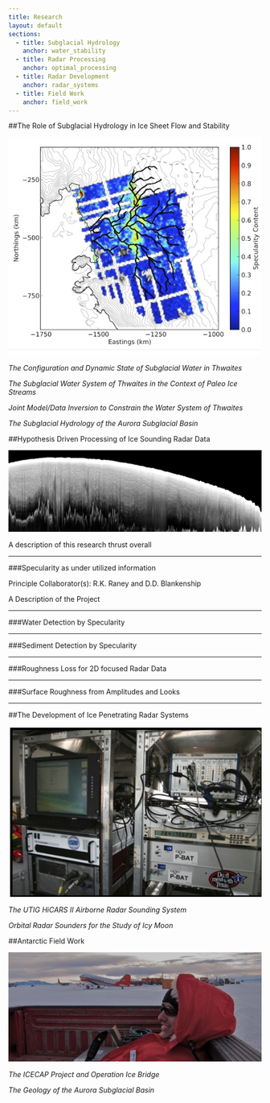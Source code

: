 ```yaml
---
title: Research
layout: default
sections: 
  - title: Subglacial Hydrology
    anchor: water_stability
  - title: Radar Processing
    anchor: optimal_processing
  - title: Radar Development
    anchor: radar_systems
  - title: Field Work
    anchor: field_work
---
```


<a name="water_stability"></a>

##The Role of Subglacial Hydrology in Ice Sheet Flow and Stability

![Alt text](/images/Specularity.jpg)

*The Configuration and Dynamic State of Subglacial Water in Thwaites*

*The Subglacial Water System of Thwaites in the Context of Paleo Ice Streams*

*Joint Model/Data Inversion to Constrain  the Water System of Thwaites*

*The Subglacial Hydrology of the Aurora Subglacial Basin*


<a name="optimal_processing"></a>

##Hypothesis Driven Processing of Ice Sounding Radar Data

![Alt text](/images/radar.jpg)

A description of this research thrust overall

---
###Specularity as under utilized information

Principle Collaborator(s): R.K. Raney and D.D. Blankenship

A Description of the Project

---
###Water Detection by Specularity


---
###Sediment Detection by Specularity

---
###Roughness Loss for 2D focused Radar Data

---

###Surface Roughness from Amplitudes and Looks

---
<a name="radar_systems"></a>

##The Development of Ice Penetrating Radar Systems 

![Alt text](/images/Hicars_II.jpg)

*The UTIG HiCARS II Airborne Radar Sounding System*

*Orbital Radar Sounders for the Study of Icy Moon*


<a name="field_work"></a>

##Antarctic Field Work 

![Alt text](/images/field.jpg)

*The ICECAP Project and Operation Ice Bridge*

*The Geology of the Aurora Subglacial Basin*


